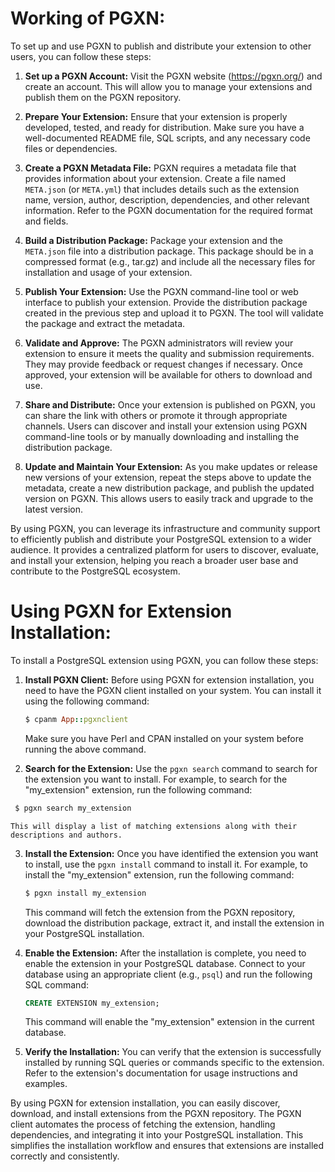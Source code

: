 # Working of PGXN:
To set up and use PGXN to publish and distribute your extension to other users, you can follow these steps:

1.  **Set up a PGXN Account:** Visit the PGXN website (<https://pgxn.org/>) and create an account. This will allow you to manage your extensions and publish them on the PGXN repository.

2.  **Prepare Your Extension:** Ensure that your extension is properly developed, tested, and ready for distribution. Make sure you have a well-documented README file, SQL scripts, and any necessary code files or dependencies. 

3.  **Create a PGXN Metadata File:** PGXN requires a metadata file that provides information about your extension. Create a file named `META.json` (or `META.yml`) that includes details such as the extension name, version, author, description, dependencies, and other relevant information. Refer to the PGXN documentation for the required format and fields.

4.  **Build a Distribution Package:** Package your extension and the `META.json` file into a distribution package. This package should be in a compressed format (e.g., tar.gz) and include all the necessary files for installation and usage of your extension.

5.  **Publish Your Extension:** Use the PGXN command-line tool or web interface to publish your extension. Provide the distribution package created in the previous step and upload it to PGXN. The tool will validate the package and extract the metadata.

6.  **Validate and Approve:** The PGXN administrators will review your extension to ensure it meets the quality and submission requirements. They may provide feedback or request changes if necessary. Once approved, your extension will be available for others to download and use.

7.  **Share and Distribute:** Once your extension is published on PGXN, you can share the link with others or promote it through appropriate channels. Users can discover and install your extension using PGXN command-line tools or by manually downloading and installing the distribution package.

8.  **Update and Maintain Your Extension:** As you make updates or release new versions of your extension, repeat the steps above to update the metadata, create a new distribution package, and publish the updated version on PGXN. This allows users to easily track and upgrade to the latest version.

By using PGXN, you can leverage its infrastructure and community support to efficiently publish and distribute your PostgreSQL extension to a wider audience. It provides a centralized platform for users to discover, evaluate, and install your extension, helping you reach a broader user base and contribute to the PostgreSQL ecosystem.

# Using PGXN for Extension Installation:

To install a PostgreSQL extension using PGXN, you can follow these steps:

1.  **Install PGXN Client:** Before using PGXN for extension installation, you need to have the PGXN client installed on your system. You can install it using the following command:
    
    ```ruby
    $ cpanm App::pgxnclient
    ```
    
    Make sure you have Perl and CPAN installed on your system before running the above command.
    
2.  **Search for the Extension:** Use the `pgxn search` command to search for the extension you want to install. For example, to search for the "my\_extension" extension, run the following command:
    
  ```ruby
   $ pgxn search my_extension
   ```
    
    This will display a list of matching extensions along with their descriptions and authors.
    
3. **Install the Extension:** Once you have identified the extension you want to install, use the `pgxn install` command to install it. For example, to install the "my\_extension" extension, run the following command:
    
    ```ruby
    $ pgxn install my_extension
    ```
    
    This command will fetch the extension from the PGXN repository, download the distribution package, extract it, and install the extension in your PostgreSQL installation.
    
4.  **Enable the Extension:** After the installation is complete, you need to enable the extension in your PostgreSQL database. Connect to your database using an appropriate client (e.g., `psql`) and run the following SQL command:
    
    ```sql
    CREATE EXTENSION my_extension;
    ```
    
    This command will enable the "my\_extension" extension in the current database.
    
5.  **Verify the Installation:** You can verify that the extension is successfully installed by running SQL queries or commands specific to the extension. Refer to the extension's documentation for usage instructions and examples.
    

By using PGXN for extension installation, you can easily discover, download, and install extensions from the PGXN repository. The PGXN client automates the process of fetching the extension, handling dependencies, and integrating it into your PostgreSQL installation. This simplifies the installation workflow and ensures that extensions are installed correctly and consistently.
